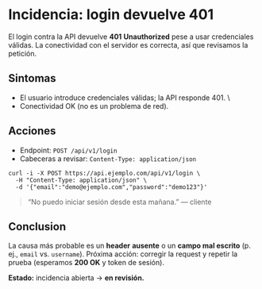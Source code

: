 # Incidencia: login devuelve 401

El login contra la API devuelve **401** **Unauthorized** pese a usar credenciales válidas.
La conectividad con el servidor es correcta, así que revisamos la petición.

## Sintomas

* El usuario introduce credenciales válidas; la API responde 401. \
* Conectividad OK (no es un problema de red).

## Acciones

* Endpoint: `POST /api/v1/login`
* Cabeceras a revisar: `Content-Type: application/json`

```shell
curl -i -X POST https://api.ejemplo.com/api/v1/login \
  -H "Content-Type: application/json" \
  -d '{"email":"demo@ejemplo.com","password":"demo123"}'
```

>“No puedo iniciar sesión desde esta mañana.” — cliente

## Conclusion

La causa más probable es un **header** **ausente** o un **campo mal escrito** (p. ej., `email` vs. `username`).
Próxima acción: corregir la request y repetir la prueba (esperamos **200 OK** y token de sesión).

**Estado:** incidencia abierta → **en revisión.**



